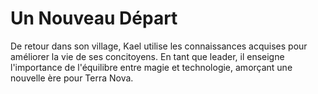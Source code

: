 # Un Nouveau Départ

De retour dans son village, Kael utilise les connaissances acquises pour améliorer la vie de ses concitoyens. En tant que leader, il enseigne l'importance de l'équilibre entre magie et technologie, amorçant une nouvelle ère pour Terra Nova.